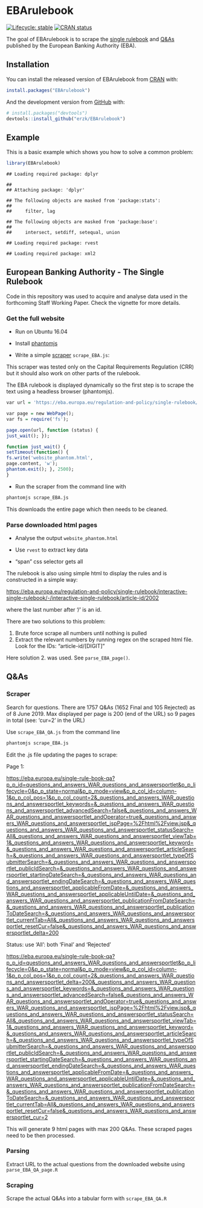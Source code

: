 
# EBArulebook

<!-- badges: start -->

[![Lifecycle:
stable](https://img.shields.io/badge/lifecycle-stable-brightgreen.svg)](https://www.tidyverse.org/lifecycle/#stable)
[![CRAN
status](https://www.r-pkg.org/badges/version/EBArulebook)](https://cran.r-project.org/package=EBArulebook)
<!-- badges: end -->

The goal of EBArulebook is to scrape the [single
rulebook](https://eba.europa.eu/regulation-and-policy/single-rulebook)
and [Q\&As](https://eba.europa.eu/single-rule-book-qa) published by the
European Banking Authority (EBA).

## Installation

You can install the released version of EBArulebook from
[CRAN](https://CRAN.R-project.org) with:

``` r
install.packages("EBArulebook")
```

And the development version from [GitHub](https://github.com/) with:

``` r
# install.packages("devtools")
devtools::install_github("erzk/EBArulebook")
```

## Example

This is a basic example which shows you how to solve a common problem:

``` r
library(EBArulebook)
```

    ## Loading required package: dplyr

    ## 
    ## Attaching package: 'dplyr'

    ## The following objects are masked from 'package:stats':
    ## 
    ##     filter, lag

    ## The following objects are masked from 'package:base':
    ## 
    ##     intersect, setdiff, setequal, union

    ## Loading required package: rvest

    ## Loading required package: xml2

## European Banking Authority - The Single Rulebook

Code in this repository was used to acquire and analyse data used in the
forthcoming Staff Working Paper. Check the vignette for more details.

### Get the full website

  - Run on Ubuntu 16.04

  - Install [phantomjs](https://github.com/ariya/phantomjs)

  - Write a simple
    [scraper](https://www.thedataschool.co.uk/brian-scally/web-scraping-javascript-content/)
    `scrape_EBA.js`:

This scraper was tested only on the Capital Requirements Regulation
(CRR) but it should also work on other parts of the rulebook.

The EBA rulebook is displayed dynamically so the first step is to scrape
the text using a headless browser
(phantomjs).

``` r
var url = 'https://eba.europa.eu/regulation-and-policy/single-rulebook/interactive-single-rulebook/-/interactive-single-rulebook/toc/504'; 

var page = new WebPage(); 
var fs = require('fs'); 

page.open(url, function (status) { 
just_wait(); }); 

function just_wait() { 
setTimeout(function() { 
fs.write('website_phantom.html', 
page.content, 'w'); 
phantom.exit(); }, 2500); 
}
```

  - Run the scraper from the command line with

<!-- end list -->

``` bash
phantomjs scrape_EBA.js
```

This downloads the entire page which then needs to be cleaned.

### Parse downloaded html pages

  - Analyse the output `website_phantom.html`

  - Use `rvest` to extract key data

  - “span” css selector gets all

The rulebook is also using simple html to display the rules and is
constructed in a simple
way:

<https://eba.europa.eu/regulation-and-policy/single-rulebook/interactive-single-rulebook/-/interactive-single-rulebook/article-id/2002>

where the last number after ‘/’ is an id.

There are two solutions to this problem:

1.  Brute force scrape all numbers until nothing is pulled
2.  Extract the relevant numbers by running regex on the scraped html
    file. Look for the IDs: “article-id/\[DIGIT\]”

Here solution 2. was used. See `parse_EBA_page()`.

## Q\&As

### Scraper

Search for questions. There are 1757 Q\&As (1652 Final and 105 Rejected)
as of 8 June 2019. Max displayed per page is 200 (end of the URL) so 9
pages in total (see: ‘cur=2’ in the URL)

Use `scrape_EBA_QA.js` from the command line

``` bash
phantomjs scrape_EBA.js
```

Edit the .js file updating the pages to scrape:

Page
1:

<https://eba.europa.eu/single-rule-book-qa?p_p_id=questions_and_answers_WAR_questions_and_answersportlet&p_p_lifecycle=0&p_p_state=normal&p_p_mode=view&p_p_col_id=column-1&p_p_col_pos=1&p_p_col_count=2&_questions_and_answers_WAR_questions_and_answersportlet_keywords=&_questions_and_answers_WAR_questions_and_answersportlet_advancedSearch=false&_questions_and_answers_WAR_questions_and_answersportlet_andOperator=true&_questions_and_answers_WAR_questions_and_answersportlet_jspPage=%2Fhtml%2Fview.jsp&_questions_and_answers_WAR_questions_and_answersportlet_statusSearch=All&_questions_and_answers_WAR_questions_and_answersportlet_viewTab=1&_questions_and_answers_WAR_questions_and_answersportlet_keyword=&_questions_and_answers_WAR_questions_and_answersportlet_articleSearch=&_questions_and_answers_WAR_questions_and_answersportlet_typeOfSubmitterSearch=&_questions_and_answers_WAR_questions_and_answersportlet_publicIdSearch=&_questions_and_answers_WAR_questions_and_answersportlet_startingDateSearch=&_questions_and_answers_WAR_questions_and_answersportlet_endingDateSearch=&_questions_and_answers_WAR_questions_and_answersportlet_applicableFromDate=&_questions_and_answers_WAR_questions_and_answersportlet_applicableUntilDate=&_questions_and_answers_WAR_questions_and_answersportlet_publicationFromDateSearch=&_questions_and_answers_WAR_questions_and_answersportlet_publicationToDateSearch=&_questions_and_answers_WAR_questions_and_answersportlet_currentTab=All&_questions_and_answers_WAR_questions_and_answersportlet_resetCur=false&_questions_and_answers_WAR_questions_and_answersportlet_delta=200>

Status: use ‘All’: both ‘Final’ and
‘Rejected’

<https://eba.europa.eu/single-rule-book-qa?p_p_id=questions_and_answers_WAR_questions_and_answersportlet&p_p_lifecycle=0&p_p_state=normal&p_p_mode=view&p_p_col_id=column-1&p_p_col_pos=1&p_p_col_count=2&_questions_and_answers_WAR_questions_and_answersportlet_delta=200&_questions_and_answers_WAR_questions_and_answersportlet_keywords=&_questions_and_answers_WAR_questions_and_answersportlet_advancedSearch=false&_questions_and_answers_WAR_questions_and_answersportlet_andOperator=true&_questions_and_answers_WAR_questions_and_answersportlet_jspPage=%2Fhtml%2Fview.jsp&_questions_and_answers_WAR_questions_and_answersportlet_statusSearch=All&_questions_and_answers_WAR_questions_and_answersportlet_viewTab=1&_questions_and_answers_WAR_questions_and_answersportlet_keyword=&_questions_and_answers_WAR_questions_and_answersportlet_articleSearch=&_questions_and_answers_WAR_questions_and_answersportlet_typeOfSubmitterSearch=&_questions_and_answers_WAR_questions_and_answersportlet_publicIdSearch=&_questions_and_answers_WAR_questions_and_answersportlet_startingDateSearch=&_questions_and_answers_WAR_questions_and_answersportlet_endingDateSearch=&_questions_and_answers_WAR_questions_and_answersportlet_applicableFromDate=&_questions_and_answers_WAR_questions_and_answersportlet_applicableUntilDate=&_questions_and_answers_WAR_questions_and_answersportlet_publicationFromDateSearch=&_questions_and_answers_WAR_questions_and_answersportlet_publicationToDateSearch=&_questions_and_answers_WAR_questions_and_answersportlet_currentTab=All&_questions_and_answers_WAR_questions_and_answersportlet_resetCur=false&_questions_and_answers_WAR_questions_and_answersportlet_cur=2>

This will generate 9 html pages with max 200 Q\&As. These scraped pages
need to be then processed.

### Parsing

Extract URL to the actual questions from the downloaded website using
`parse_EBA_QA_page.R`

### Scraping

Scrape the actual Q\&As into a tabular form with `scrape_EBA_QA.R`
